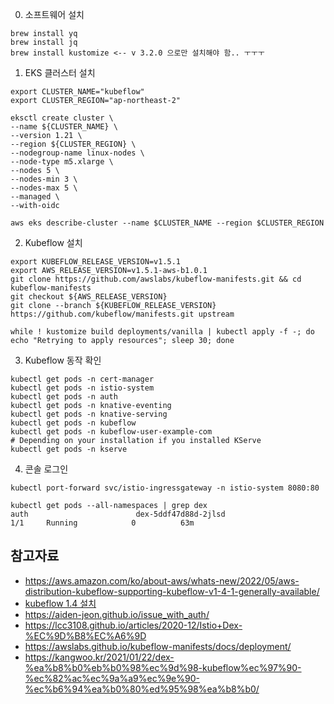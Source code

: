 
0. 소프트웨어 설치

```
brew install yq
brew install jq
brew install kustomize <-- v 3.2.0 으로만 설치해야 함.. ㅜㅜㅜ  

```



1. EKS 클러스터 설치

```
export CLUSTER_NAME="kubeflow"
export CLUSTER_REGION="ap-northeast-2"

eksctl create cluster \
--name ${CLUSTER_NAME} \
--version 1.21 \
--region ${CLUSTER_REGION} \
--nodegroup-name linux-nodes \
--node-type m5.xlarge \
--nodes 5 \
--nodes-min 3 \
--nodes-max 5 \
--managed \
--with-oidc

aws eks describe-cluster --name $CLUSTER_NAME --region $CLUSTER_REGION

```

2. Kubeflow 설치

```
export KUBEFLOW_RELEASE_VERSION=v1.5.1
export AWS_RELEASE_VERSION=v1.5.1-aws-b1.0.1
git clone https://github.com/awslabs/kubeflow-manifests.git && cd kubeflow-manifests
git checkout ${AWS_RELEASE_VERSION}
git clone --branch ${KUBEFLOW_RELEASE_VERSION} https://github.com/kubeflow/manifests.git upstream

while ! kustomize build deployments/vanilla | kubectl apply -f -; do echo "Retrying to apply resources"; sleep 30; done
```

3. Kubeflow 동작 확인

```
kubectl get pods -n cert-manager
kubectl get pods -n istio-system
kubectl get pods -n auth
kubectl get pods -n knative-eventing
kubectl get pods -n knative-serving
kubectl get pods -n kubeflow
kubectl get pods -n kubeflow-user-example-com
# Depending on your installation if you installed KServe
kubectl get pods -n kserve
```

4. 콘솔 로그인

```
kubectl port-forward svc/istio-ingressgateway -n istio-system 8080:80

kubectl get pods --all-namespaces | grep dex
auth                        dex-5ddf47d88d-2jlsd                                         1/1     Running            0          63m
```


## 참고자료 ##
* https://aws.amazon.com/ko/about-aws/whats-new/2022/05/aws-distribution-kubeflow-supporting-kubeflow-v1-4-1-generally-available/
* [kubeflow 1.4 설치](https://velog.io/@csk6124/Kubeflow-1.4-%EC%84%A4%EC%B9%98)
* https://aiden-jeon.github.io/issue_with_auth/
* https://lcc3108.github.io/articles/2020-12/Istio+Dex-%EC%9D%B8%EC%A6%9D
* https://awslabs.github.io/kubeflow-manifests/docs/deployment/
* https://kangwoo.kr/2021/01/22/dex-%ea%b8%b0%eb%b0%98%ec%9d%98-kubeflow%ec%97%90-%ec%82%ac%ec%9a%a9%ec%9e%90-%ec%b6%94%ea%b0%80%ed%95%98%ea%b8%b0/

